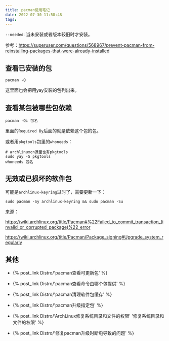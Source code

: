 ```yaml
---
title: pacman使用笔记
date: 2022-07-30 11:58:48
tags:
---
```


`--needed`: 当未安装或者版本较旧时才安装。

参考：https://superuser.com/questions/568967/prevent-pacman-from-reinstalling-packages-that-were-already-installed

## 查看已安装的包

```shell
pacman -Q
```

这里面也会把用yay安装的包列出来。

## 查看某包被哪些包依赖

```shell
pacman -Qi 包名
```

里面的`Required By`后面的就是依赖这个包的包。

或者用`pkgtools`包里的`whoneeds`：

```shell
# archlinuxcn源里也有pkgtools
sudo yay -S pkgtools
whoneeds 包名
```

## 无效或已损坏的软件包

可能是`archlinux-keyring`过时了，需要更新一下：

```shell
sudo pacman -Sy archlinux-keyring && sudo pacman -Su
```

来源：

<https://wiki.archlinux.org/title/Pacman#%22Failed_to_commit_transaction_(invalid_or_corrupted_package)%22_error>

<https://wiki.archlinux.org/title/Pacman/Package_signing#Upgrade_system_regularly>

## 其他

- {% post_link Distro/'pacman查看可更新包' %}

- {% post_link Distro/'pacman查看命令由哪个包提供' %}

- {% post_link Distro/'pacman清理软件包缓存' %}

- {% post_link Distro/'pacman升级指定包' %}

- {% post_link Distro/'ArchLinux修复系统目录和文件的权限' '修复系统目录和文件的权限' %}

- {% post_link Distro/'修复pacman升级时断电导致的问题' %}
